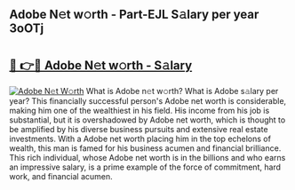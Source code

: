 ## Adobe N𝚎t w𝚘rth - Part-EJL S𝚊lary per year 3oOTj

# <h2><a href="http://gc3hs6.nevu.top/?p=Adobe">🔗 👉🔴 Adobe N𝚎t w𝚘rth - S𝚊lary</a></h2>

[![Adobe N𝚎t W𝚘rth](https://i.imgur.com/Oavwk0R.jpeg)](http://gc3hs6.nevu.top/?p=Adobe)
What is Adobe n𝚎t w𝚘rth? What is Adobe s𝚊lary per year?
This financially successful person's Adobe net worth is considerable, making him one of the wealthiest in his field. His income from his job is substantial, but it is overshadowed by Adobe net worth, which is thought to be amplified by his diverse business pursuits and extensive real estate investments. With a Adobe net worth placing him in the top echelons of wealth, this man is famed for his business acumen and financial brilliance. This rich individual, whose Adobe net worth is in the billions and who earns an impressive salary, is a prime example of the force of commitment, hard work, and financial acumen.
